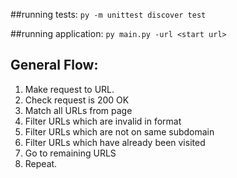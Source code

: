 ##running tests:
    `py -m unittest discover test`

##running application:
    `py main.py -url <start url>`

## General Flow:
1. Make request to URL.
2. Check request is 200 OK
3. Match all URLs from page
4. Filter URLs which are invalid in format
5. Filter URLs which are not on same subdomain
6. Filter URLs which have already been visited
7. Go to remaining URLS
8. Repeat.